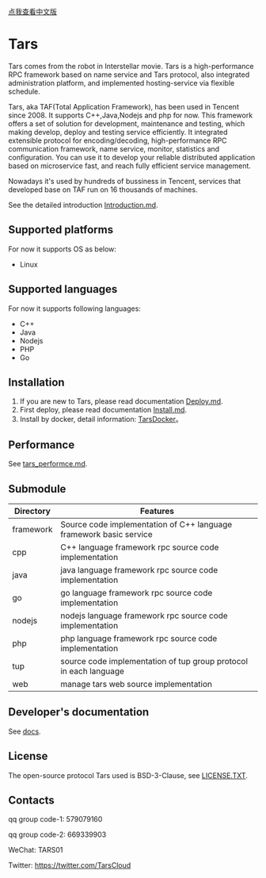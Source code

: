 [点我查看中文版](README.zh.md)

# Tars

Tars comes from the robot in Interstellar movie. Tars is a high-performance RPC framework based on name service and Tars protocol, also integrated administration platform, and implemented hosting-service via flexible schedule.

Tars, aka TAF(Total Application Framework), has been used in Tencent since 2008. It supports C++,Java,Nodejs and php for now. This framework offers a set of solution for development, maintenance and testing, which making develop, deploy and testing service efficiently.
It integrated extensible protocol for encoding/decoding, high-performance RPC communication framework, name service, monitor, statistics and configuration. You can use it to develop your reliable distributed application based on microservice fast, and reach fully efficient service management.

Nowadays it's used by hundreds of bussiness in Tencent, services that developed base on TAF run on 16 thousands of machines.

See the detailed introduction [Introduction.md](Introduction.md).

## Supported platforms
For now it supports OS as below:

- Linux

## Supported languages

For now it supports following languages:

- C++
- Java
- Nodejs
- PHP
- Go
 
## Installation 

1. If you are new to Tars, please read documentation [Deploy.md](Deploy.md).
2. First deploy, please read documentation [Install.md](Install.md).
3. Install by docker, detail information: [TarsDocker](https://github.com/TarsCloud/TarsDocker)。

## Performance

See [tars_performce.md](docs/tars_performce.md).

## Submodule

Directory         |Features
------------------|----------------
framework         |Source code implementation of C++ language framework basic service
cpp               |C++ language framework rpc source code implementation
java              |java language framework rpc source code implementation
go                |go language framework rpc source code implementation
nodejs            |nodejs language framework rpc source code implementation
php               |php language framework rpc source code implementation
tup               |source code implementation of tup group protocol in each language
web               |manage tars web source implementation

## Developer's documentation

See [docs](docs).

## License

The open-source protocol Tars used is BSD-3-Clause, see [LICENSE.TXT](LICENSE.TXT).

## Contacts

qq group code-1: 579079160 

qq group code-2: 669339903

WeChat: TARS01

Twitter: https://twitter.com/TarsCloud

